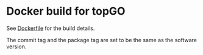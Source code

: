 # Docker build for topGO

See [Dockerfile](./Dockerfile) for the build details.

The commit tag and the package tag are set to be the same as the software version.

